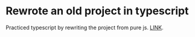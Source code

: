 # Rewrote an old project in typescript
Practiced typescript by rewriting the project from pure js.
[LINK](https://dachev1919.github.io/ts-pizza).